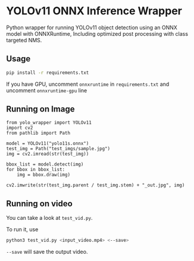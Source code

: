 # YOLOv11 ONNX Inference Wrapper

Python wrapper for running YOLOv11 object detection using an ONNX model with ONNXRuntime, Including optimized post processing with class targeted NMS.

## Usage

```bash
pip install -r requirements.txt
```
If you have GPU, uncomment `onnxruntime` in `requirements.txt` and uncomment `onnxruntime-gpu` line

## Running on Image

```
from yolo_wrapper import YOLOv11
import cv2
from pathlib import Path

model = YOLOv11("yolo11s.onnx")
test_img = Path("test_imgs/sample.jpg")
img = cv2.imread(str(test_img))

bbox_list = model.detect(img)
for bbox in bbox_list:
    img = bbox.draw(img)

cv2.imwrite(str(test_img.parent / test_img.stem) + "_out.jpg", img)
```

## Running on video

You can take a look at `test_vid.py`.

To run it, use
```bash
python3 test_vid.py <input_video.mp4> <--save>
```
`--save` will save the output video.
